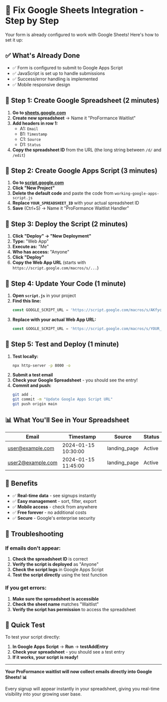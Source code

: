 # 🔧 Fix Google Sheets Integration - Step by Step

Your form is already configured to work with Google Sheets! Here's how to set it up:

## ✅ **What's Already Done**

- ✅ Form is configured to submit to Google Apps Script
- ✅ JavaScript is set up to handle submissions
- ✅ Success/error handling is implemented
- ✅ Mobile responsive design

## 🚀 **Step 1: Create Google Spreadsheet (2 minutes)**

1. **Go to [sheets.google.com](https://sheets.google.com)**
2. **Create new spreadsheet** → Name it "ProFormance Waitlist"
3. **Add headers in row 1:**
   - A1: `Email`
   - B1: `Timestamp`
   - C1: `Source`
   - D1: `Status`
4. **Copy the spreadsheet ID** from the URL (the long string between `/d/` and `/edit`)

## 🚀 **Step 2: Create Google Apps Script (3 minutes)**

1. **Go to [script.google.com](https://script.google.com)**
2. **Click "New Project"**
3. **Delete the default code** and paste the code from `working-google-apps-script.js`
4. **Replace `YOUR_SPREADSHEET_ID`** with your actual spreadsheet ID
5. **Save** (Ctrl+S) → Name it "ProFormance Waitlist Handler"

## 🚀 **Step 3: Deploy the Script (2 minutes)**

1. **Click "Deploy" → "New Deployment"**
2. **Type:** "Web App"
3. **Execute as:** "Me"
4. **Who has access:** "Anyone"
5. **Click "Deploy"**
6. **Copy the Web App URL** (starts with `https://script.google.com/macros/s/...`)

## 🚀 **Step 4: Update Your Code (1 minute)**

1. **Open `script.js`** in your project
2. **Find this line:**
   ```javascript
   const GOOGLE_SCRIPT_URL = 'https://script.google.com/macros/s/AKfycbx1xwXFNpcDEyXPyW1yKoeOZSps3PV54VBfArcGdHGCt4SNvDNkkOjMl5vRYTRS9uR6/exec';
   ```
3. **Replace with your actual Web App URL:**
   ```javascript
   const GOOGLE_SCRIPT_URL = 'https://script.google.com/macros/s/YOUR_ACTUAL_SCRIPT_ID/exec';
   ```

## 🚀 **Step 5: Test and Deploy (1 minute)**

1. **Test locally:**
   ```bash
   npx http-server -p 8000 -o
   ```
2. **Submit a test email**
3. **Check your Google Spreadsheet** - you should see the entry!
4. **Commit and push:**
   ```bash
   git add .
   git commit -m "Update Google Apps Script URL"
   git push origin main
   ```

## 📊 **What You'll See in Your Spreadsheet**

| Email | Timestamp | Source | Status |
|-------|-----------|--------|--------|
| user@example.com | 2024-01-15 10:30:00 | landing_page | Active |
| user2@example.com | 2024-01-15 11:45:00 | landing_page | Active |

## 🎯 **Benefits**

- ✅ **Real-time data** - see signups instantly
- ✅ **Easy management** - sort, filter, export
- ✅ **Mobile access** - check from anywhere
- ✅ **Free forever** - no additional costs
- ✅ **Secure** - Google's enterprise security

## 🔧 **Troubleshooting**

### **If emails don't appear:**
1. **Check the spreadsheet ID** is correct
2. **Verify the script is deployed** as "Anyone"
3. **Check the script logs** in Google Apps Script
4. **Test the script directly** using the test function

### **If you get errors:**
1. **Make sure the spreadsheet is accessible**
2. **Check the sheet name** matches "Waitlist"
3. **Verify the script has permission** to access the spreadsheet

## 🚀 **Quick Test**

To test your script directly:
1. **In Google Apps Script** → **Run** → **testAddEntry**
2. **Check your spreadsheet** - you should see a test entry
3. **If it works, your script is ready!**

---

**Your ProFormance waitlist will now collect emails directly into Google Sheets! 📊**

Every signup will appear instantly in your spreadsheet, giving you real-time visibility into your growing user base.
